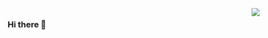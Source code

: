 <a href="https://github.com/keljtanoski">
  <img align="right" src="https://github-readme-stats.vercel.app/api?username=keljtanoski&show_icons=true&icon_color=805AD5&text_color=718096&bg_color=ffffff00&hide_title=true&include_all_commits=true&count_private=true&hide_border=true" />
</a>

### Hi there 👋
